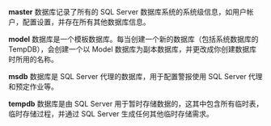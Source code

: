 **master**
数据库记录了所有的 SQL Server 数据库系统的系统级信息，如用户帐户，配置设置，并存在所有其他数据库信息。

**model**
数据库是一个模板数据库。每当创建一个新的数据库（包括系统数据库的TempDB），会创建一个以 Model 数据库为副本数据库，并更改成你创建数据库时所用的名称。

**msdb**
数据库是 SQL Server 代理的数据库，用于配置警报使用 SQL Server 代理和预定作业等。

**tempdb**
数据库是由 SQL Server 用于暂时存储数据的，这其中包含所有临时表，临时存储过程，并通过 SQL Server 生成任何其他临时存储需求。

